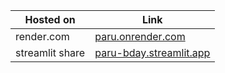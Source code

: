 | Hosted on       | Link                                                        |
| --------------- | ----------------------------------------------------------- |
| render.com      | [paru.onrender.com](https://paru.onrender.com/)             |
| streamlit share | [paru-bday.streamlit.app](https://paru-bday.streamlit.app/) |


